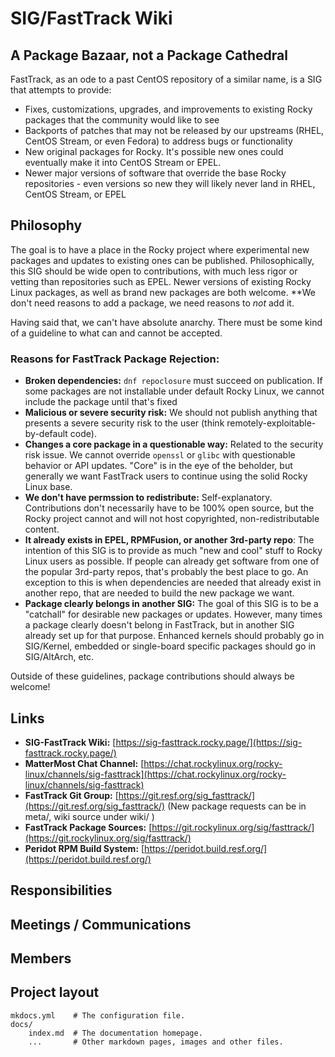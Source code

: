# SIG/FastTrack Wiki

## A Package Bazaar, not a Package Cathedral

FastTrack, as an ode to a past CentOS repository of a similar name, is a SIG that attempts to provide:

  * Fixes, customizations, upgrades, and improvements to existing Rocky packages that the community would like to see
  * Backports of patches that may not be released by our upstreams (RHEL, CentOS Stream, or even Fedora) to address bugs or functionality
  * New original packages for Rocky.  It's possible new ones could eventually make it into CentOS Stream or EPEL.
  * Newer major versions of software that override the base Rocky repositories - even versions so new they will likely never land in RHEL, CentOS Stream, or EPEL


## Philosophy

The goal is to have a place in the Rocky project where experimental new packages and updates to existing ones can be published.  Philosophically, this SIG should be wide open to contributions, with much less rigor or vetting than repositories such as EPEL. Newer versions of existing Rocky Linux packages, as well as brand new packages are both welcome.  **We don't need reasons to add a package, we need reasons to *not* add it.


Having said that, we can't have absolute anarchy. There must be some kind of a guideline to what can and cannot be accepted.

### Reasons for FastTrack Package Rejection:

- **Broken dependencies:**  `dnf repoclosure` must succeed on publication.  If some packages are not installable under default Rocky Linux, we cannot include the package until that's fixed
- **Malicious or severe security risk:**  We should not publish anything that presents a severe security risk to the user (think remotely-exploitable-by-default code).
- **Changes a core package in a questionable way:** Related to the security risk issue.  We cannot override `openssl` or `glibc` with questionable behavior or API updates.  "Core" is in the eye of the beholder, but generally we want FastTrack users to continue using the solid Rocky Linux base.
- **We don't have permssion to redistribute:** Self-explanatory.  Contributions don't necessarily have to be 100% open source, but the Rocky project cannot and will not host copyrighted, non-redistributable content.
- **It already exists in EPEL, RPMFusion, or another 3rd-party repo**:  The intention of this SIG is to provide as much "new and cool" stuff to Rocky Linux users as possible. If people can already get software from one of the popular 3rd-party repos, that's probably the best place to go.  An exception to this is when dependencies are needed that already exist in another repo, that are needed to build the new package we want.
- **Package clearly belongs in another SIG:** The goal of this SIG is to be a "catchall" for desirable new packages or updates. However, many times a package clearly doesn't belong in FastTrack, but in another SIG already set up for that purpose. Enhanced kernels should probably go in SIG/Kernel, embedded or single-board specific packages should go in SIG/AltArch, etc.


Outside of these guidelines, package contributions should always be welcome!


## Links

- **SIG-FastTrack Wiki:**  [https://sig-fasttrack.rocky.page/](https://sig-fasttrack.rocky.page/)
- **MatterMost Chat Channel:** [https://chat.rockylinux.org/rocky-linux/channels/sig-fasttrack](https://chat.rockylinux.org/rocky-linux/channels/sig-fasttrack)
- **FastTrack Git Group:** [https://git.resf.org/sig_fasttrack/](https://git.resf.org/sig_fasttrack/)  (New package requests can be in meta/, wiki source under wiki/ )
- **FastTrack Package Sources:** [https://git.rockylinux.org/sig/fasttrack/](https://git.rockylinux.org/sig/fasttrack/)
- **Peridot RPM Build System:** [https://peridot.build.resf.org/](https://peridot.build.resf.org/)


## Responsibilities

## Meetings / Communications

## Members

## Project layout

    mkdocs.yml    # The configuration file.
    docs/
        index.md  # The documentation homepage.
        ...       # Other markdown pages, images and other files.
